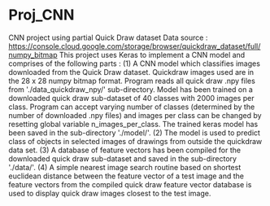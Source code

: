 # Proj_CNN
CNN project using partial Quick Draw dataset
Data source : https://console.cloud.google.com/storage/browser/quickdraw_dataset/full/numpy_bitmap
This project uses Keras to implement a CNN model and comprises of the following parts :
(1) A CNN model which classifies images downloaded from the Quick Draw dataset. Quickdraw images used are in the 28 x 28 numpy bitmap format. Program reads all quick draw .npy files from './data_quickdraw_npy/' sub-directory. Model has been trained on a downloaded quick draw sub-dataset of 40 classes with 2000 images per class. Program can accept varying number of classes (determined by the number of downloaded .npy files) and images per class can be changed by resetting global variable n_images_per_class. The trained keras model has been saved in the sub-directory './model/'.
(2) The model is used to predict class of objects in selected images of drawings from outside the quickdraw data set.
(3) A database of feature vectors has been compiled for the downloaded quick draw sub-dataset and saved in the sub-directory './data/'.
(4) A simple nearest image search routine based on shortest euclidean distance between the feature vector of a test image and the feature vectors from the compiled quick draw feature vector database is used to display quick draw images closest to the test image.
